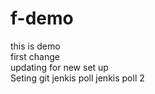 # f-demo
this is demo
<br>
first change
<br> 
updating for new set up
<br>
Seting git 
jenkis poll
jenkis poll 2

